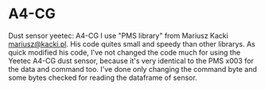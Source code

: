 # A4-CG
Dust sensor yeetec: A4-CG
   I use "PMS library" from Mariusz Kacki <mariusz@kacki.pl>. His code quites small and speedy than  other librarys. 
As quick modified his code, I've not changed the code much for using the Yeetec A4-CG dust sensor, 
because it's very identical to the PMS x003 for the data and command too. I've done only changing the command byte and some bytes checked 
for reading the dataframe of sensor.
